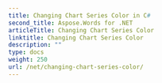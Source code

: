 ```yaml
---
title: Changing Chart Series Color in C#
second_title: Aspose.Words for .NET
articleTitle: Changing Chart Series Color
linktitle: Changing Chart Series Color
description: ""
type: docs
weight: 250
url: /net/changing-chart-series-color/
---
```


